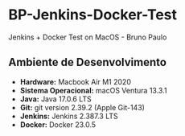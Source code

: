 # BP-Jenkins-Docker-Test
Jenkins + Docker Test on MacOS - Bruno Paulo

## Ambiente de Desenvolvimento
 - **Hardware:** Macbook Air M1 2020
 - **Sistema Operacional:** macOS Ventura 13.3.1
 - **Java:** Java 17.0.6 LTS
 - **Git:** git version 2.39.2 (Apple Git-143)
 - **Jenkins:** Jenkins 2.387.3 LTS
 - **Docker:** Docker 23.0.5
